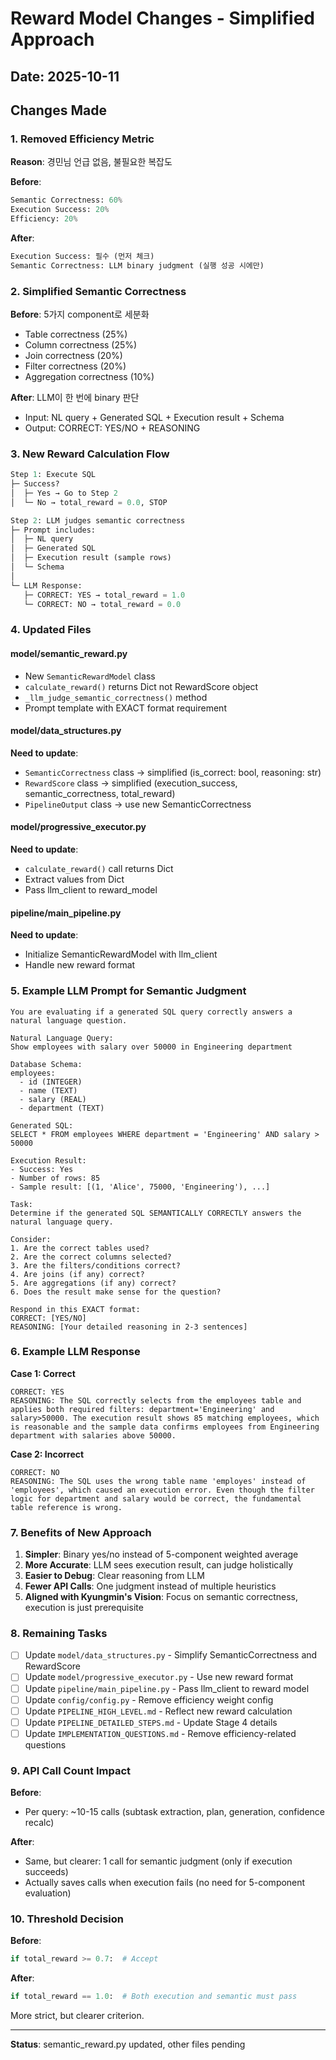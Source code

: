 # Reward Model Changes - Simplified Approach

## Date: 2025-10-11

## Changes Made

### 1. Removed Efficiency Metric

**Reason**: 경민님 언급 없음, 불필요한 복잡도

**Before**:
```python
Semantic Correctness: 60%
Execution Success: 20%
Efficiency: 20%
```

**After**:
```python
Execution Success: 필수 (먼저 체크)
Semantic Correctness: LLM binary judgment (실행 성공 시에만)
```

### 2. Simplified Semantic Correctness

**Before**: 5가지 component로 세분화
- Table correctness (25%)
- Column correctness (25%)
- Join correctness (20%)
- Filter correctness (20%)
- Aggregation correctness (10%)

**After**: LLM이 한 번에 binary 판단
- Input: NL query + Generated SQL + Execution result + Schema
- Output: CORRECT: YES/NO + REASONING

### 3. New Reward Calculation Flow

```python
Step 1: Execute SQL
├─ Success?
│  ├─ Yes → Go to Step 2
│  └─ No → total_reward = 0.0, STOP

Step 2: LLM judges semantic correctness
├─ Prompt includes:
│  ├─ NL query
│  ├─ Generated SQL
│  ├─ Execution result (sample rows)
│  └─ Schema
│
└─ LLM Response:
   ├─ CORRECT: YES → total_reward = 1.0
   └─ CORRECT: NO → total_reward = 0.0
```

### 4. Updated Files

#### model/semantic_reward.py
- New `SemanticRewardModel` class
- `calculate_reward()` returns Dict not RewardScore object
- `_llm_judge_semantic_correctness()` method
- Prompt template with EXACT format requirement

#### model/data_structures.py
**Need to update**:
- `SemanticCorrectness` class → simplified (is_correct: bool, reasoning: str)
- `RewardScore` class → simplified (execution_success, semantic_correctness, total_reward)
- `PipelineOutput` class → use new SemanticCorrectness

#### model/progressive_executor.py
**Need to update**:
- `calculate_reward()` call returns Dict
- Extract values from Dict
- Pass llm_client to reward_model

#### pipeline/main_pipeline.py
**Need to update**:
- Initialize SemanticRewardModel with llm_client
- Handle new reward format

### 5. Example LLM Prompt for Semantic Judgment

```
You are evaluating if a generated SQL query correctly answers a natural language question.

Natural Language Query:
Show employees with salary over 50000 in Engineering department

Database Schema:
employees:
  - id (INTEGER)
  - name (TEXT)
  - salary (REAL)
  - department (TEXT)

Generated SQL:
SELECT * FROM employees WHERE department = 'Engineering' AND salary > 50000

Execution Result:
- Success: Yes
- Number of rows: 85
- Sample result: [(1, 'Alice', 75000, 'Engineering'), ...]

Task:
Determine if the generated SQL SEMANTICALLY CORRECTLY answers the natural language query.

Consider:
1. Are the correct tables used?
2. Are the correct columns selected?
3. Are the filters/conditions correct?
4. Are joins (if any) correct?
5. Are aggregations (if any) correct?
6. Does the result make sense for the question?

Respond in this EXACT format:
CORRECT: [YES/NO]
REASONING: [Your detailed reasoning in 2-3 sentences]
```

### 6. Example LLM Response

**Case 1: Correct**
```
CORRECT: YES
REASONING: The SQL correctly selects from the employees table and applies both required filters: department='Engineering' and salary>50000. The execution result shows 85 matching employees, which is reasonable and the sample data confirms employees from Engineering department with salaries above 50000.
```

**Case 2: Incorrect**
```
CORRECT: NO
REASONING: The SQL uses the wrong table name 'employes' instead of 'employees', which caused an execution error. Even though the filter logic for department and salary would be correct, the fundamental table reference is wrong.
```

### 7. Benefits of New Approach

1. **Simpler**: Binary yes/no instead of 5-component weighted average
2. **More Accurate**: LLM sees execution result, can judge holistically
3. **Easier to Debug**: Clear reasoning from LLM
4. **Fewer API Calls**: One judgment instead of multiple heuristics
5. **Aligned with Kyungmin's Vision**: Focus on semantic correctness, execution is just prerequisite

### 8. Remaining Tasks

- [ ] Update `model/data_structures.py` - Simplify SemanticCorrectness and RewardScore
- [ ] Update `model/progressive_executor.py` - Use new reward format
- [ ] Update `pipeline/main_pipeline.py` - Pass llm_client to reward model
- [ ] Update `config/config.py` - Remove efficiency weight config
- [ ] Update `PIPELINE_HIGH_LEVEL.md` - Reflect new reward calculation
- [ ] Update `PIPELINE_DETAILED_STEPS.md` - Update Stage 4 details
- [ ] Update `IMPLEMENTATION_QUESTIONS.md` - Remove efficiency-related questions

### 9. API Call Count Impact

**Before**:
- Per query: ~10-15 calls (subtask extraction, plan, generation, confidence recalc)

**After**:
- Same, but clearer: 1 call for semantic judgment (only if execution succeeds)
- Actually saves calls when execution fails (no need for 5-component evaluation)

### 10. Threshold Decision

**Before**:
```python
if total_reward >= 0.7:  # Accept
```

**After**:
```python
if total_reward == 1.0:  # Both execution and semantic must pass
```

More strict, but clearer criterion.

---

**Status**: semantic_reward.py updated, other files pending
